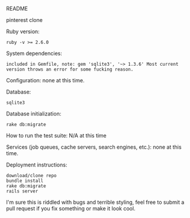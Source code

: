README

pinterest clone

Ruby version: 

    ruby -v >= 2.6.0

System dependencies: 

    included in Gemfile, note: gem 'sqlite3', '~> 1.3.6' Most current version throws an error for some fucking reason.

Configuration: none at this time.

Database: 

    sqlite3

Database initialization:

    rake db:migrate

How to run the test suite: N/A at this time

Services (job queues, cache servers, search engines, etc.): none at this time.

Deployment instructions:

    download/clone repo
    bundle install
    rake db:migrate
    rails server

I'm sure this is riddled with bugs and terrible styling, feel free to submit a pull request if you fix something or make it look cool.